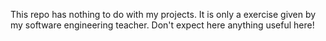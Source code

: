 This repo has nothing to do with my projects. It is only a exercise given by my software engineering teacher. Don't expect here anything useful here!

